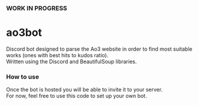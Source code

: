 ### WORK IN PROGRESS
# ao3bot
Discord bot designed to parse the Ao3 website in order to find most suitable works (ones with best hits to kudos ratio).  
Written using the Discord and BeautifulSoup libraries.
### How to use
Once the bot is hosted you will be able to invite it to your server.  
For now, feel free to use this code to set up your own bot.
